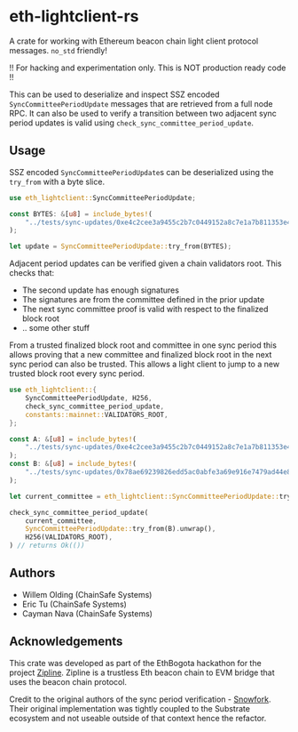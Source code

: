# eth-lightclient-rs

A crate for working with Ethereum beacon chain light client protocol messages. `no_std` friendly!

!! For hacking and experimentation only. This is NOT production ready code !!

This can be used to deserialize and inspect SSZ encoded `SyncCommitteePeriodUpdate` messages that are retrieved from a full node RPC. It can also be used to verify a transition between two adjacent sync period updates is valid using `check_sync_committee_period_update`.

## Usage

SSZ encoded `SyncCommitteePeriodUpdate`s can be deserialized using the `try_from` with a byte slice.

```rust
use eth_lightclient::SyncCommitteePeriodUpdate;

const BYTES: &[u8] = include_bytes!(
    "../tests/sync-updates/0xe4c2cee3a9455c2b7c0449152a8c7e1a7b811353e4ea2c1dbe1cbe0c790b45f7"
);

let update = SyncCommitteePeriodUpdate::try_from(BYTES);
```

Adjacent period updates can be verified given a chain validators root. This checks that:

- The second update has enough signatures
- The signatures are from the committee defined in the prior update
- The next sync committee proof is valid with respect to the finalized block root
- .. some other stuff

From a trusted finalized block root and committee in one sync period this allows proving that a new committee and finalized block root in the next sync period can also be trusted. This allows a light client to jump to a new trusted block root every sync period.

```rust
use eth_lightclient::{
    SyncCommitteePeriodUpdate, H256,
    check_sync_committee_period_update,
    constants::mainnet::VALIDATORS_ROOT,
};

const A: &[u8] = include_bytes!(
    "../tests/sync-updates/0xe4c2cee3a9455c2b7c0449152a8c7e1a7b811353e4ea2c1dbe1cbe0c790b45f7"
);
const B: &[u8] = include_bytes!(
    "../tests/sync-updates/0x78ae69239826edd5ac0abfe3a69e916e7479ad44e834e35a08e4df7601732a85"
);

let current_committee = eth_lightclient::SyncCommitteePeriodUpdate::try_from(A).unwrap().next_sync_committee;

check_sync_committee_period_update(
    current_committee,
    SyncCommitteePeriodUpdate::try_from(B).unwrap(),
    H256(VALIDATORS_ROOT),
) // returns Ok(())
```

## Authors

- Willem Olding (ChainSafe Systems)
- Eric Tu (ChainSafe Systems)
- Cayman Nava (ChainSafe Systems)

## Acknowledgements

This crate was developed as part of the EthBogota hackathon for the project [Zipline](https://github.com/willemolding/zipline). Zipline is a trustless Eth beacon chain to EVM bridge that uses the beacon chain protocol.

Credit to the original authors of the sync period verification - [Snowfork](https://github.com/Snowfork/snowbridge). Their original implementation was tightly coupled to the Substrate ecosystem and not useable outside of that context hence the refactor.
